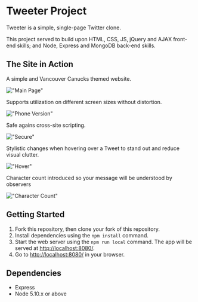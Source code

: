 # Tweeter Project

Tweeter is a simple, single-page Twitter clone.

This project served to build upon HTML, CSS, JS, jQuery and AJAX front-end skills; and Node, Express and MongoDB back-end skills.

## The Site in Action

A simple and Vancouver Canucks themed website.

!["Main Page"](url)

Supports utilization on different screen sizes without distortion.

!["Phone Version"](url)

Safe agains cross-site scripting.

!["Secure"](url)

Stylistic changes when hovering over a Tweet to stand out and reduce visual clutter.

!["Hover"](url)

Character count introduced so your message will be understood by observers

!["Character Count"](url)

## Getting Started

1. Fork this repository, then clone your fork of this repository.
2. Install dependencies using the `npm install` command.
3. Start the web server using the `npm run local` command. The app will be served at <http://localhost:8080/>.
4. Go to <http://localhost:8080/> in your browser.

## Dependencies

- Express
- Node 5.10.x or above

